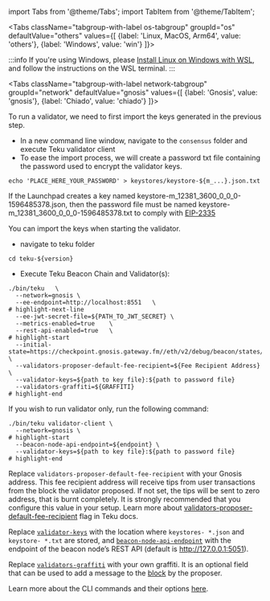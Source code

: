 import Tabs from '@theme/Tabs';
import TabItem from '@theme/TabItem';


<Tabs className="tabgroup-with-label os-tabgroup" groupId="os" defaultValue="others" values={[
    {label: 'Linux, MacOS, Arm64', value: 'others'},
    {label: 'Windows', value: 'win'}
]}>
<TabItem value="win">

:::info
If you're using Windows, please [Install Linux on Windows with WSL](https://learn.microsoft.com/en-us/windows/wsl/install), and follow the instructions on the WSL terminal.
:::

</TabItem>
<TabItem value="others"></TabItem>
</Tabs>

<Tabs className="tabgroup-with-label network-tabgroup" groupId="network" defaultValue="gnosis" values={[
    {label: 'Gnosis', value: 'gnosis'},
    {label: 'Chiado', value: 'chiado'}
]}>
<TabItem value="gnosis">

To run a validator, we need to first import the keys generated in the previous step.

* In a new command line window, navigate to the `consensus` folder and execute Teku validator client
* To ease the import process, we will create a password txt file containing the password used to encrypt the validator keys.



```shell
echo 'PLACE_HERE_YOUR_PASSWORD' > keystores/keystore-${m_...}.json.txt
```

If the Launchpad creates a key named keystore-m_12381_3600_0_0_0-1596485378.json, then the password file must be named keystore-m_12381_3600_0_0_0-1596485378.txt to comply with [EIP-2335](https://docs.teku.consensys.net/en/latest/HowTo/Get-Started/Connect/Connect-To-Mainnet/#create-a-password-file-for-each-validator-key)

You can import the keys when starting the validator.

* navigate to teku folder

```shell
cd teku-${version}
```

* Execute Teku Beacon Chain and Validator(s):

```shell
./bin/teku   \
  --network=gnosis \
  --ee-endpoint=http://localhost:8551   \
# highlight-next-line
  --ee-jwt-secret-file=${PATH_TO_JWT_SECRET} \
  --metrics-enabled=true    \
  --rest-api-enabled=true   \
# highlight-start
  --initial-state=https://checkpoint.gnosis.gateway.fm//eth/v2/debug/beacon/states/finalized \
  --validators-proposer-default-fee-recipient=${Fee Recipient Address}  \
  --validator-keys=${path to key file}:${path to password file}
  --validators-graffiti=${GRAFFITI}
# highlight-end
```

If you wish to run validator only, run the following command:

```shell
./bin/teku validator-client \
  --network=gnosis \
# highlight-start
  --beacon-node-api-endpoint=${endpoint} \
  --validator-keys=${path to key file}:${path to password file}
# highlight-end
```

Replace `validators-proposer-default-fee-recipient` with your Gnosis address. This fee recipient address will receive tips from user transactions from the block the validator proposed. If not set, the tips will be sent to zero address, that is burnt completely. It is strongly recommended that you configure this value in your setup.
Learn more about [validators-proposer-default-fee-recipient](https://docs.teku.consensys.net/Reference/CLI/CLI-Syntax#validators-proposer-default-fee-recipient) flag in Teku docs.

Replace [`validator-keys`](https://docs.teku.consensys.net/Reference/CLI/CLI-Syntax#validator-keys) with the location where `keystores- *.json` and `keystore- *.txt` are stored, and [`beacon-node-api-endpoint`](https://docs.teku.consensys.net/Reference/CLI/Subcommands/Validator-Client#beacon-node-api-endpoint-beacon-node-api-endpoints) with the endpoint of the beacon node’s REST API (default is http://127.0.0.1:5051).

Replace [`validators-graffiti`](https://docs.teku.consensys.net/Reference/CLI/CLI-Syntax#validators-graffiti) with your own graffiti.  It is an optional field that can be used to add a message to the [block](https://ethereum.org/en/developers/docs/blocks/) by the proposer.


Learn more about the CLI commands and their options [here](https://docs.teku.consensys.net/en/latest/Reference/CLI/CLI-Syntax/).





</TabItem>
<TabItem value="chiado">
    <div data-comment="TODO: document chiado validation process"></div>
</TabItem>

</Tabs>
